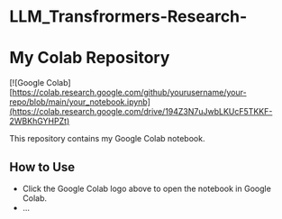 # LLM_Transfrormers-Research-
# My Colab Repository
[![Google Colab][https://colab.research.google.com/github/yourusername/your-repo/blob/main/your_notebook.ipynb](https://colab.research.google.com/drive/194Z3N7uJwbLKUcF5TKKF-2WBKhGYHPZt)

This repository contains my Google Colab notebook.

## How to Use

- Click the Google Colab logo above to open the notebook in Google Colab.
- ...

